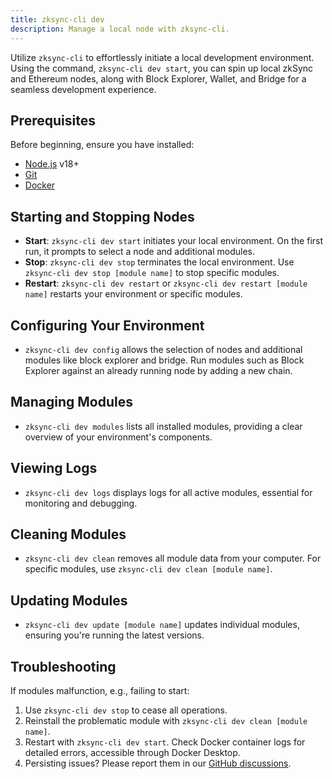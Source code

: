 ```yaml
---
title: zksync-cli dev
description: Manage a local node with zksync-cli.
---
```


Utilize `zksync-cli` to effortlessly initiate a local development environment.
Using the command, `zksync-cli dev start`, you can spin up local zkSync and Ethereum nodes, along with Block Explorer, Wallet, and Bridge
for a seamless development experience.

## Prerequisites

Before beginning, ensure you have installed:

- [Node.js](https://nodejs.org) v18+
- [Git](https://git-scm.com/downloads)
- [Docker](https://www.docker.com/get-started/)

## Starting and Stopping Nodes

- **Start**: `zksync-cli dev start` initiates your local environment. On the first run, it prompts to select a node and additional modules.
- **Stop**: `zksync-cli dev stop` terminates the local environment. Use `zksync-cli dev stop [module name]` to stop specific modules.
- **Restart**: `zksync-cli dev restart` or `zksync-cli dev restart [module name]` restarts your environment or specific modules.

## Configuring Your Environment

- `zksync-cli dev config` allows the selection of nodes and additional modules like block explorer and bridge.
Run modules such as Block Explorer against an already running node by adding a new chain.

## Managing Modules

- `zksync-cli dev modules` lists all installed modules, providing a clear overview of your environment's components.

## Viewing Logs

- `zksync-cli dev logs` displays logs for all active modules, essential for monitoring and debugging.

## Cleaning Modules

- `zksync-cli dev clean` removes all module data from your computer. For specific modules, use `zksync-cli dev clean [module name]`.

## Updating Modules

- `zksync-cli dev update [module name]` updates individual modules, ensuring you're running the latest versions.

## Troubleshooting

If modules malfunction, e.g., failing to start:

1. Use `zksync-cli dev stop` to cease all operations.
2. Reinstall the problematic module with `zksync-cli dev clean [module name]`.
3. Restart with `zksync-cli dev start`. Check Docker container logs for detailed errors, accessible through Docker Desktop.
4. Persisting issues? Please report them in our [GitHub discussions](%%zk_git_repo_zksync-developers%%/discussions/new?category=general&title=[zksync-cli]%20<Title>).
